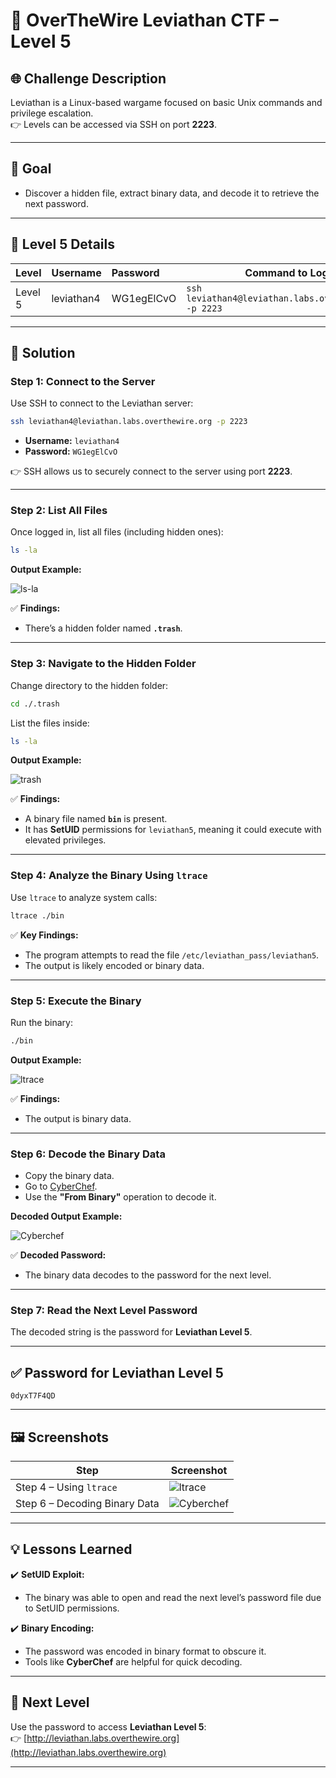 # 🐉 OverTheWire Leviathan CTF – Level 5  

## 🌐 **Challenge Description**  
Leviathan is a Linux-based wargame focused on basic Unix commands and privilege escalation.  
👉 Levels can be accessed via SSH on port **2223**.  

---

## 🎯 **Goal**  
- Discover a hidden file, extract binary data, and decode it to retrieve the next password.  

---

## 🌊 **Level 5 Details**  
| **Level** | **Username** | **Password** | **Command to Login** |
|:---------|:-------------|:------------|---------------------|
| Level 5  | leviathan4   | WG1egElCvO   | `ssh leviathan4@leviathan.labs.overthewire.org -p 2223` |

---

## 🚀 **Solution**  

### **Step 1: Connect to the Server**  
Use SSH to connect to the Leviathan server:  

```bash
ssh leviathan4@leviathan.labs.overthewire.org -p 2223
```

- **Username:** `leviathan4`  
- **Password:** `WG1egElCvO`  

👉 SSH allows us to securely connect to the server using port **2223**.  

---

### **Step 2: List All Files**  
Once logged in, list all files (including hidden ones):  

```bash
ls -la
```

**Output Example:**

![ls-la](https://github.com/user-attachments/assets/65fd1b16-64ad-443d-a62c-7a05c99634e7)


✅ **Findings:**  
- There’s a hidden folder named **`.trash`**.  

---

### **Step 3: Navigate to the Hidden Folder**  
Change directory to the hidden folder:  

```bash
cd ./.trash
```

List the files inside:  

```bash
ls -la
```

**Output Example:**

![trash](https://github.com/user-attachments/assets/f4286fd2-8a1e-4bf9-83c5-1327f0dbdb9a)


✅ **Findings:**  
- A binary file named **`bin`** is present.  
- It has **SetUID** permissions for `leviathan5`, meaning it could execute with elevated privileges.  

---

### **Step 4: Analyze the Binary Using `ltrace`**  
Use `ltrace` to analyze system calls:  

```bash
ltrace ./bin
```

✅ **Key Findings:**  
- The program attempts to read the file `/etc/leviathan_pass/leviathan5`.  
- The output is likely encoded or binary data.  

---

### **Step 5: Execute the Binary**  
Run the binary:  

```bash
./bin
```

**Output Example:**

![ltrace](https://github.com/user-attachments/assets/cb1b7995-7657-4108-b0d6-469d88c80dba)

✅ **Findings:**  
- The output is binary data.  

---

### **Step 6: Decode the Binary Data**  
- Copy the binary data.  
- Go to [CyberChef](https://gchq.github.io/CyberChef/).  
- Use the **"From Binary"** operation to decode it.  

**Decoded Output Example:**  

![Cyberchef](https://github.com/user-attachments/assets/a56b8b56-c77b-490b-8619-57fd85187993)


✅ **Decoded Password:**  
- The binary data decodes to the password for the next level.  

---

### **Step 7: Read the Next Level Password**  
The decoded string is the password for **Leviathan Level 5**.  

---

## ✅ **Password for Leviathan Level 5**  
```
0dyxT7F4QD
```

---

## 🖼️ **Screenshots**  
| Step | Screenshot |  
|------|------------|  
| Step 4 – Using `ltrace` | ![ltrace](https://github.com/user-attachments/assets/cb1b7995-7657-4108-b0d6-469d88c80dba) |  
| Step 6 – Decoding Binary Data | ![Cyberchef](https://github.com/user-attachments/assets/a56b8b56-c77b-490b-8619-57fd85187993) |  

---

## 💡 **Lessons Learned**  
✔️ **SetUID Exploit:**  
- The binary was able to open and read the next level’s password file due to SetUID permissions.  

✔️ **Binary Encoding:**  
- The password was encoded in binary format to obscure it.  
- Tools like **CyberChef** are helpful for quick decoding.  

---

## 🎯 **Next Level**  
Use the password to access **Leviathan Level 5**:  
👉 [http://leviathan.labs.overthewire.org](http://leviathan.labs.overthewire.org)  

---
